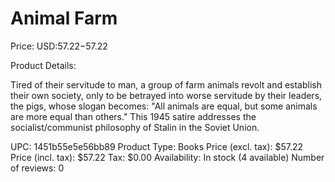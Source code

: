 # Animal Farm

Price: USD:$57.22-$57.22

Product Details:

Tired of their servitude to man, a group of farm animals revolt and establish their own society, only to be betrayed into worse servitude by their leaders, the pigs, whose slogan becomes: "All animals are equal, but some animals are more equal than others." This 1945 satire addresses the socialist/communist philosophy of Stalin in the Soviet Union.

UPC: 1451b55e5e56bb89
Product Type: Books
Price (excl. tax): $57.22
Price (incl. tax): $57.22
Tax: $0.00
Availability: In stock (4 available)
Number of reviews: 0
